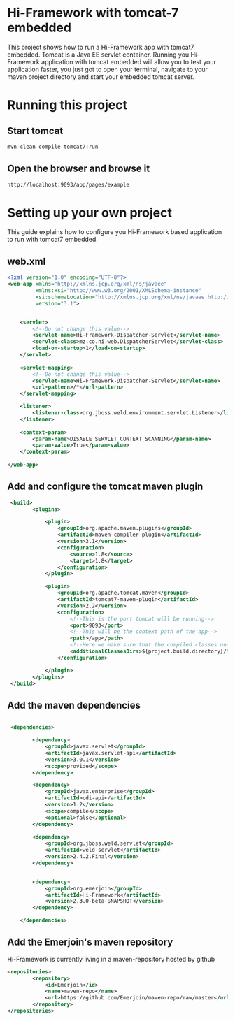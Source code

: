 # Hi-Framework with tomcat-7 embedded
This project shows how to run a Hi-Framework app with tomcat7 embedded.
Tomcat is a Java EE servlet container. Running you Hi-Framework application with tomcat embedded will allow you to test your application faster, you just got to open your terminal, navigate to your maven project directory and start
 your embedded tomcat server.


# Running this project

## Start tomcat
```bash
mvn clean compile tomcat7:run
```

## Open the browser and browse it
```xml
http://localhost:9093/app/pages/example
```

# Setting up your own project
This guide explains how to configure you Hi-Framework based application to run with tomcat7 embedded.

## web.xml
```xml
<?xml version="1.0" encoding="UTF-8"?>
<web-app xmlns="http://xmlns.jcp.org/xml/ns/javaee"
         xmlns:xsi="http://www.w3.org/2001/XMLSchema-instance"
         xsi:schemaLocation="http://xmlns.jcp.org/xml/ns/javaee http://xmlns.jcp.org/xml/ns/javaee/web-app_3_1.xsd"
         version="3.1">


    <servlet>
        <!--Do not change this value-->
        <servlet-name>Hi-Framework-Dispatcher-Servlet</servlet-name>
        <servlet-class>mz.co.hi.web.DispatcherServlet</servlet-class>
        <load-on-startup>1</load-on-startup>
    </servlet>
    
    <servlet-mapping>
        <!--Do not change this value-->
        <servlet-name>Hi-Framework-Dispatcher-Servlet</servlet-name>
        <url-pattern>/*</url-pattern>
    </servlet-mapping>

    <listener>
        <listener-class>org.jboss.weld.environment.servlet.Listener</listener-class>
    </listener>
    
    <context-param>
        <param-name>DISABLE_SERVLET_CONTEXT_SCANNING</param-name>
        <param-value>True</param-value>
    </context-param>
    
</web-app>
```


## Add and configure the tomcat maven plugin
```xml
 <build>
        <plugins>

            <plugin>
                <groupId>org.apache.maven.plugins</groupId>
                <artifactId>maven-compiler-plugin</artifactId>
                <version>3.1</version>
                <configuration>
                    <source>1.8</source>
                    <target>1.8</target>
                </configuration>
            </plugin>

            <plugin>
                <groupId>org.apache.tomcat.maven</groupId>
                <artifactId>tomcat7-maven-plugin</artifactId>
                <version>2.2</version>
                <configuration>
                    <!--This is the port tomcat will be running-->
                    <port>9093</port>
                    <!--This will be the context path of the app-->
                    <path>/app</path>
                    <!--Here we make sure that the compiled classes under target/classes will be added to classpath-->
                    <additionalClassesDirs>${project.build.directory}/${project.build.finalName}/classes</additionalClassesDirs>
                </configuration>

            </plugin>
        </plugins>
 </build>
```

## Add the maven dependencies
```xml

 <dependencies>

        <dependency>
            <groupId>javax.servlet</groupId>
            <artifactId>javax.servlet-api</artifactId>
            <version>3.0.1</version>
            <scope>provided</scope>
        </dependency>

        <dependency>
            <groupId>javax.enterprise</groupId>
            <artifactId>cdi-api</artifactId>
            <version>1.2</version>
            <scope>compile</scope>
            <optional>false</optional>
        </dependency>
        
        <dependency>
            <groupId>org.jboss.weld.servlet</groupId>
            <artifactId>weld-servlet</artifactId>
            <version>2.4.2.Final</version>
        </dependency>


        <dependency>
            <groupId>org.emerjoin</groupId>
            <artifactId>Hi-Framework</artifactId>
            <version>2.3.0-beta-SNAPSHOT</version>
        </dependency>

    </dependencies>

```

## Add the Emerjoin's maven repository
Hi-Framework is currently living in a maven-repository hosted by github
```xml
<repositories>
        <repository>
            <id>Emerjoin</id>
            <name>maven-repo</name>
            <url>https://github.com/Emerjoin/maven-repo/raw/master</url>
        </repository>
</repositories>
```

